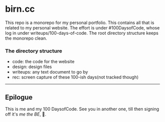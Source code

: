 # birn.cc

This repo is a monorepo for my personal portfolio. This contains all that is related to my personal website.
The effort is under #100DaysofCode, whose log in under writeups/100-days-of-code. The root directory structure
keeps the monorepo clean.

### The directory structure

- code: the code for the website
- design: design files
- writeups: any text document to go by
- rec: screen capture of these 100-ish days(not tracked though)

---

## Epilogue

This is me and my 100 DaysofCode. See you in another one, till then signing off it's *me the BE*, 👋.
